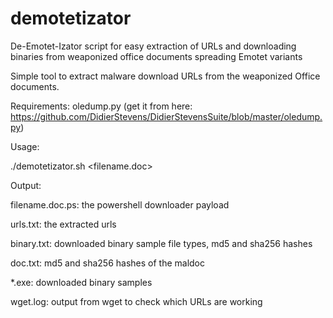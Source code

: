 # demotetizator
De-Emotet-Izator script for easy extraction of URLs and downloading binaries from weaponized office documents spreading Emotet variants

Simple tool to extract malware download URLs from the weaponized Office documents.

Requirements: oledump.py (get it from here: https://github.com/DidierStevens/DidierStevensSuite/blob/master/oledump.py)

Usage:

 ./demotetizator.sh <filename.doc>

Output:
 
 filename.doc.ps: the powershell downloader payload

 urls.txt: the extracted urls

 binary.txt: downloaded binary sample file types, md5 and sha256 hashes

 doc.txt: md5 and sha256 hashes of the maldoc

 \*.exe: downloaded binary samples

 wget.log: output from wget to check which URLs are working
